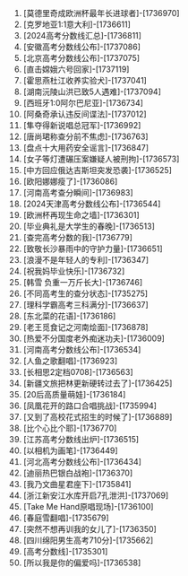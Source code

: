 
1. [莫德里奇成欧洲杯最年长进球者]-[1736970]
1. [克罗地亚1:1意大利]-[1736611]
1. [2024高考分数线汇总]-[1736811]
1. [安徽高考分数线公布]-[1737086]
1. [北京高考分数线公布]-[1737075]
1. [直击嫦娥六号回家]-[1737119]
1. [霍思燕杜江收养实验犬]-[1737041]
1. [湖南沅陵山洪已致5人遇难]-[1737094]
1. [西班牙1:0阿尔巴尼亚]-[1736734]
1. [阿桑奇承认违反间谍法]-[1737012]
1. [隼夺得新说唱总冠军]-[1736992]
1. [唐尚珺称查分前不焦虑]-[1736763]
1. [盘点十大用药安全谣言]-[1736847]
1. [女子等灯遭碾压案嫌疑人被刑拘]-[1736573]
1. [中方回应俄达吉斯坦突发恐袭]-[1736525]
1. [欧阳娜娜瘦了]-[1736086]
1. [河南高考查分瞬间]-[1736983]
1. [2024天津高考分数线公布]-[1736544]
1. [欧洲杯再现生命之墙]-[1736301]
1. [毕业典礼是大学生的春晚]-[1736513]
1. [查完高考分数的我]-[1736779]
1. [致敬长沙暴雨中的守护力量]-[1736651]
1. [浪漫不是年轻人的专利]-[1736347]
1. [祝我妈毕业快乐]-[1736732]
1. [韩雪 负重一万斤长大]-[1736746]
1. [不同高考生的查分状态]-[1735275]
1. [理科学霸高考三科满分]-[1736637]
1. [东北菜的花语]-[1736186]
1. [老王觅食记之河南烩面]-[1736878]
1. [热爱不分国度老外痴迷功夫]-[1736009]
1. [河南高考分数线公布]-[1736534]
1. [人鱼之歌翻唱]-[1736923]
1. [长相思2定档0708]-[1736563]
1. [新疆文旅把林更新硬转过去了]-[1736425]
1. [20后高质量萌娃]-[1736184]
1. [凤凰花开的路口合唱挑战]-[1735994]
1. [又到了高校花式招生的时候了]-[1736889]
1. [比个心比个耶]-[1736770]
1. [江苏高考分数线出炉]-[1736515]
1. [以相机为画笔]-[1736449]
1. [河北高考分数线公布]-[1736434]
1. [迪丽热巴银白战袍]-[1736370]
1. [我乃文曲星君座下]-[1735841]
1. [浙江新安江水库开启7孔泄洪]-[1737069]
1. [Take Me Hand原唱现场]-[1736100]
1. [春庭雪翻唱]-[1735679]
1. [突然不想再训我的女儿了]-[1736350]
1. [四川绵阳男生高考710分]-[1735662]
1. [高考分数线]-[1735301]
1. [所以我是你的偏爱吗]-[1736538]